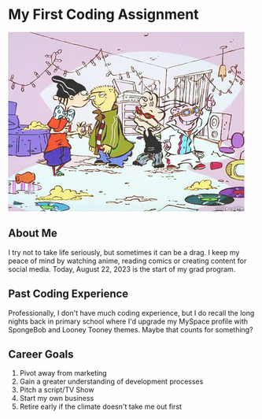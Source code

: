 # My First Coding Assignment #

![](<Ed Edd and Eddy.gif>)

## About Me ##
I try not to take life seriously, but sometimes it can be a drag. 
I keep my peace of mind by watching anime, reading comics or creating content 
for social media. Today, August 22, 2023 is the start of my grad program.

## Past Coding Experience ##
Professionally, I don't have much coding experience, but I do recall the long nights 
back in primary school where I'd upgrade my MySpace profile with SpongeBob and Looney Tooney themes. 
Maybe that counts for something?

## Career Goals ## 
1. Pivot away from marketing 
2. Gain a greater understanding of development processes
3. Pitch a script/TV Show
4. Start my own business 
5. Retire early if the climate doesn't take me out first

